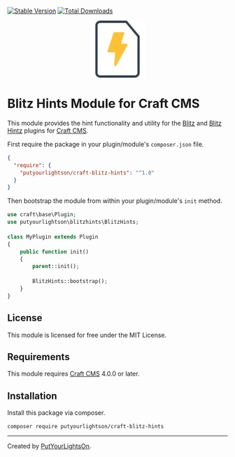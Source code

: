 [![Stable Version](https://img.shields.io/packagist/v/putyourlightson/craft-blitz-hints?label=stable)]((https://packagist.org/packages/putyourlightson/craft-blitz-hints))
[![Total Downloads](https://img.shields.io/packagist/dt/putyourlightson/craft-blitz-hints)](https://packagist.org/packages/putyourlightson/craft-blitz-hints)

<p align="center"><img width="130" src="https://raw.githubusercontent.com/putyourlightson/craft-blitz-hints/develop/src/icon.svg"></p>

# Blitz Hints Module for Craft CMS

This module provides the hint functionality and utility for the [Blitz](https://putyourlightson.com/plugins/blitz) and [Blitz Hintz](https://putyourlightson.com/plugins/blitz-hintz) plugins for [Craft CMS](https://craftcms.com/).

First require the package in your plugin/module's `composer.json` file.

```json
{
  "require": {
    "putyourlightson/craft-blitz-hints": "^1.0"
  }
}
```

Then bootstrap the module from within your plugin/module's `init` method.

```php
use craft\base\Plugin;
use putyourlightson\blitzhints\BlitzHints;

class MyPlugin extends Plugin
{
    public function init()
    {
        parent::init();

        BlitzHints::bootstrap();
    }
}
```

## License

This module is licensed for free under the MIT License.

## Requirements

This module requires [Craft CMS](https://craftcms.com/) 4.0.0 or later.

## Installation

Install this package via composer.

```shell
composer require putyourlightson/craft-blitz-hints
```

---

Created by [PutYourLightsOn](https://putyourlightson.com/).

